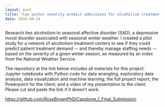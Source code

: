 ```yaml
---
layout: post
title: "Can winter severity predict admissions for alcoholism treatment?"
date: 2018-09-24
---
```


Research ties alcoholism to seasonal affective disorder (SAD), a depressive mood disorder associated with seasonal winter weather. I created a pilot study for a network of alcoholism treatment
centers to see if they could predict patient treatment demand -- and thereby manage staffing needs -- based on the severity of a given winter season, as measured by an index from the National
Weather Service.

The repository at the link below includes all materials for this project: Jupyter notebooks with Python code for data wrangling, exploratory data analysis, data visualization and machine learning; the full project report; the Powerpoint for the client; and a video of my presentation to the client. Please cut and paste the link if it doesn’t work.

https://github.com/RossBrownPhD/Capstone_1_Final_Submission
